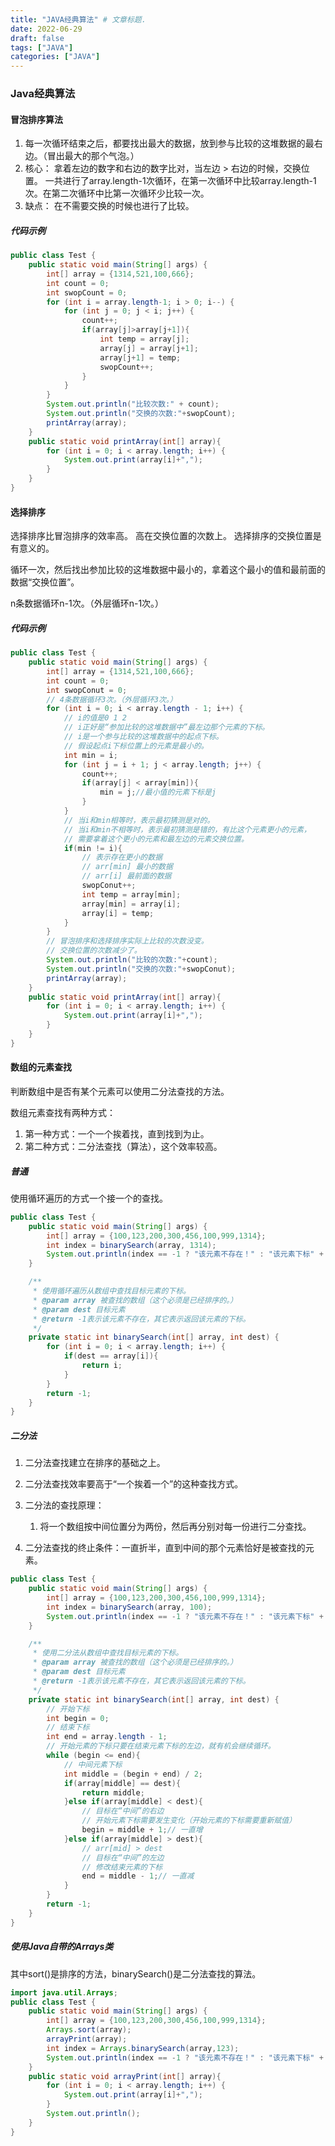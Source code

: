```yaml
---
title: "JAVA经典算法" # 文章标题.
date: 2022-06-29
draft: false
tags: ["JAVA"]
categories: ["JAVA"]
---
```


### Java经典算法

#### 冒泡排序算法

1. 每一次循环结束之后，都要找出最大的数据，放到参与比较的这堆数据的最右边。（冒出最大的那个气泡。）
2. 核心：
   	拿着左边的数字和右边的数字比对，当左边 > 右边的时候，交换位置。
   	一共进行了array.length-1次循环，在第一次循环中比较array.length-1次。在第二次循环中比第一次循环少比较一次。
3. 缺点：
	在不需要交换的时候也进行了比较。

##### 代码示例

```java
public class Test {
    public static void main(String[] args) {
        int[] array = {1314,521,100,666};
        int count = 0;
        int swopCount = 0;
        for (int i = array.length-1; i > 0; i--) {
            for (int j = 0; j < i; j++) {
                count++;
                if(array[j]>array[j+1]){
                    int temp = array[j];
                    array[j] = array[j+1];
                    array[j+1] = temp;
                    swopCount++;
                }
            }
        }
        System.out.println("比较次数:" + count);
        System.out.println("交换的次数:"+swopCount);
        printArray(array);
    }
    public static void printArray(int[] array){
        for (int i = 0; i < array.length; i++) {
            System.out.print(array[i]+",");
        }
    }
}
```

#### 选择排序

选择排序比冒泡排序的效率高。
	高在交换位置的次数上。
	选择排序的交换位置是有意义的。

循环一次，然后找出参加比较的这堆数据中最小的，拿着这个最小的值和最前面的数据“交换位置”。

n条数据循环n-1次。（外层循环n-1次。）

##### 代码示例

```java
public class Test {
    public static void main(String[] args) {
        int[] array = {1314,521,100,666};
        int count = 0;
        int swopConut = 0;
        // 4条数据循环3次。（外层循环3次。）
        for (int i = 0; i < array.length - 1; i++) {
            // i的值是0 1 2
            // i正好是“参加比较的这堆数据中”最左边那个元素的下标。
            // i是一个参与比较的这堆数据中的起点下标。
            // 假设起点i下标位置上的元素是最小的。
            int min = i;
            for (int j = i + 1; j < array.length; j++) {
                count++;
                if(array[j] < array[min]){
                    min = j;//最小值的元素下标是j
                }
            }
            // 当i和min相等时，表示最初猜测是对的。
            // 当i和min不相等时，表示最初猜测是错的，有比这个元素更小的元素，
            // 需要拿着这个更小的元素和最左边的元素交换位置。
            if(min != i){
                // 表示存在更小的数据
                // arr[min] 最小的数据
                // arr[i] 最前面的数据
                swopConut++;
                int temp = array[min];
                array[min] = array[i];
                array[i] = temp;
            }
        }
        // 冒泡排序和选择排序实际上比较的次数没变。
        // 交换位置的次数减少了。
        System.out.println("比较的次数:"+count);
        System.out.println("交换的次数:"+swopConut);
        printArray(array);
    }
    public static void printArray(int[] array){
        for (int i = 0; i < array.length; i++) {
            System.out.print(array[i]+",");
        }
    }
}
```

#### 数组的元素查找

判断数组中是否有某个元素可以使用二分法查找的方法。

数组元素查找有两种方式：

1. 第一种方式：一个一个挨着找，直到找到为止。
2. 第二种方式：二分法查找（算法），这个效率较高。

##### 普通

使用循环遍历的方式一个接一个的查找。

```java
public class Test {
    public static void main(String[] args) {
        int[] array = {100,123,200,300,456,100,999,1314};
        int index = binarySearch(array, 1314);
        System.out.println(index == -1 ? "该元素不存在！" : "该元素下标" + index);
    }

    /**
     * 使用循环遍历从数组中查找目标元素的下标。
     * @param array 被查找的数组（这个必须是已经排序的。）
     * @param dest 目标元素
     * @return -1表示该元素不存在，其它表示返回该元素的下标。
     */
    private static int binarySearch(int[] array, int dest) {
        for (int i = 0; i < array.length; i++) {
            if(dest == array[i]){
                return i;
            }
        }
        return -1;
    }
}
```

##### 二分法

1. 二分法查找建立在排序的基础之上。

2. 二分法查找效率要高于“一个挨着一个”的这种查找方式。
3. 二分法的查找原理：
   1. 将一个数组按中间位置分为两份，然后再分别对每一份进行二分查找。
4. 二分法查找的终止条件：一直折半，直到中间的那个元素恰好是被查找的元素。

```java
public class Test {
    public static void main(String[] args) {
        int[] array = {100,123,200,300,456,100,999,1314};
        int index = binarySearch(array, 100);
        System.out.println(index == -1 ? "该元素不存在！" : "该元素下标" + index);
    }

    /**
     * 使用二分法从数组中查找目标元素的下标。
     * @param array 被查找的数组（这个必须是已经排序的。）
     * @param dest 目标元素
     * @return -1表示该元素不存在，其它表示返回该元素的下标。
     */
    private static int binarySearch(int[] array, int dest) {
        // 开始下标
        int begin = 0;
        // 结束下标
        int end = array.length - 1;
        // 开始元素的下标只要在结束元素下标的左边，就有机会继续循环。
        while (begin <= end){
            // 中间元素下标
            int middle = (begin + end) / 2;
            if(array[middle] == dest){
                return middle;
            }else if(array[middle] < dest){
                // 目标在“中间”的右边
                // 开始元素下标需要发生变化（开始元素的下标需要重新赋值）
                begin = middle + 1;// 一直增
            }else if(array[middle] > dest){
                // arr[mid] > dest
                // 目标在“中间”的左边
                // 修改结束元素的下标
                end = middle - 1;// 一直减
            }
        }
        return -1;
    }
}
```

##### 使用Java自带的Arrays类

其中sort()是排序的方法，binarySearch()是二分法查找的算法。

```java
import java.util.Arrays;
public class Test {
    public static void main(String[] args) {
        int[] array = {100,123,200,300,456,100,999,1314};
        Arrays.sort(array);
        arrayPrint(array);
        int index = Arrays.binarySearch(array,123);
        System.out.println(index == -1 ? "该元素不存在！" : "该元素下标" + index);
    }
    public static void arrayPrint(int[] array){
        for (int i = 0; i < array.length; i++) {
            System.out.print(array[i]+",");
        }
        System.out.println();
    }
}
```

